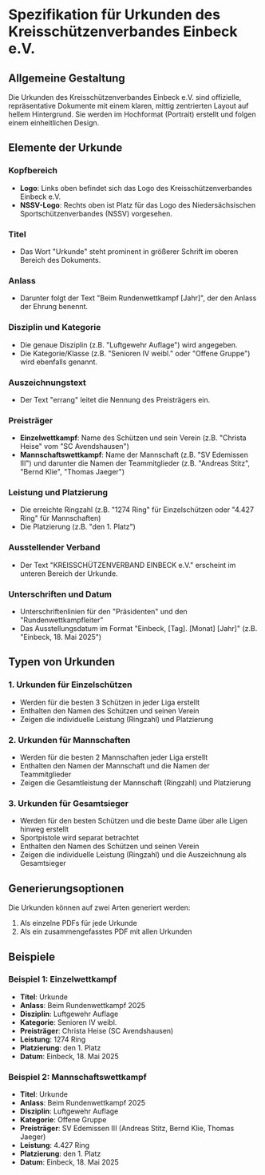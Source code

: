 # Spezifikation für Urkunden des Kreisschützenverbandes Einbeck e.V.

## Allgemeine Gestaltung

Die Urkunden des Kreisschützenverbandes Einbeck e.V. sind offizielle, repräsentative Dokumente mit einem klaren, mittig zentrierten Layout auf hellem Hintergrund. Sie werden im Hochformat (Portrait) erstellt und folgen einem einheitlichen Design.

## Elemente der Urkunde

### Kopfbereich
- **Logo**: Links oben befindet sich das Logo des Kreisschützenverbandes Einbeck e.V.
- **NSSV-Logo**: Rechts oben ist Platz für das Logo des Niedersächsischen Sportschützenverbandes (NSSV) vorgesehen.

### Titel
- Das Wort "Urkunde" steht prominent in größerer Schrift im oberen Bereich des Dokuments.

### Anlass
- Darunter folgt der Text "Beim Rundenwettkampf [Jahr]", der den Anlass der Ehrung benennt.

### Disziplin und Kategorie
- Die genaue Disziplin (z.B. "Luftgewehr Auflage") wird angegeben.
- Die Kategorie/Klasse (z.B. "Senioren IV weibl." oder "Offene Gruppe") wird ebenfalls genannt.

### Auszeichnungstext
- Der Text "errang" leitet die Nennung des Preisträgers ein.

### Preisträger
- **Einzelwettkampf**: Name des Schützen und sein Verein (z.B. "Christa Heise" vom "SC Avendshausen")
- **Mannschaftswettkampf**: Name der Mannschaft (z.B. "SV Edemissen III") und darunter die Namen der Teammitglieder (z.B. "Andreas Stitz", "Bernd Klie", "Thomas Jaeger")

### Leistung und Platzierung
- Die erreichte Ringzahl (z.B. "1274 Ring" für Einzelschützen oder "4.427 Ring" für Mannschaften)
- Die Platzierung (z.B. "den 1. Platz")

### Ausstellender Verband
- Der Text "KREISSCHÜTZENVERBAND EINBECK e.V." erscheint im unteren Bereich der Urkunde.

### Unterschriften und Datum
- Unterschriftenlinien für den "Präsidenten" und den "Rundenwettkampfleiter"
- Das Ausstellungsdatum im Format "Einbeck, [Tag]. [Monat] [Jahr]" (z.B. "Einbeck, 18. Mai 2025")

## Typen von Urkunden

### 1. Urkunden für Einzelschützen
- Werden für die besten 3 Schützen in jeder Liga erstellt
- Enthalten den Namen des Schützen und seinen Verein
- Zeigen die individuelle Leistung (Ringzahl) und Platzierung

### 2. Urkunden für Mannschaften
- Werden für die besten 2 Mannschaften jeder Liga erstellt
- Enthalten den Namen der Mannschaft und die Namen der Teammitglieder
- Zeigen die Gesamtleistung der Mannschaft (Ringzahl) und Platzierung

### 3. Urkunden für Gesamtsieger
- Werden für den besten Schützen und die beste Dame über alle Ligen hinweg erstellt
- Sportpistole wird separat betrachtet
- Enthalten den Namen des Schützen und seinen Verein
- Zeigen die individuelle Leistung (Ringzahl) und die Auszeichnung als Gesamtsieger

## Generierungsoptionen

Die Urkunden können auf zwei Arten generiert werden:
1. Als einzelne PDFs für jede Urkunde
2. Als ein zusammengefasstes PDF mit allen Urkunden

## Beispiele

### Beispiel 1: Einzelwettkampf
- **Titel**: Urkunde
- **Anlass**: Beim Rundenwettkampf 2025
- **Disziplin**: Luftgewehr Auflage
- **Kategorie**: Senioren IV weibl.
- **Preisträger**: Christa Heise (SC Avendshausen)
- **Leistung**: 1274 Ring
- **Platzierung**: den 1. Platz
- **Datum**: Einbeck, 18. Mai 2025

### Beispiel 2: Mannschaftswettkampf
- **Titel**: Urkunde
- **Anlass**: Beim Rundenwettkampf 2025
- **Disziplin**: Luftgewehr Auflage
- **Kategorie**: Offene Gruppe
- **Preisträger**: SV Edemissen III (Andreas Stitz, Bernd Klie, Thomas Jaeger)
- **Leistung**: 4.427 Ring
- **Platzierung**: den 1. Platz
- **Datum**: Einbeck, 18. Mai 2025